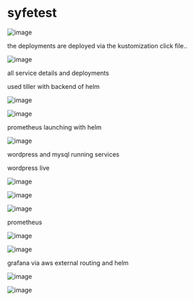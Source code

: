 # syfetest

![image](https://user-images.githubusercontent.com/64471180/199957970-7036a9c5-9e03-406e-9032-f837fce310d7.png)

the deployments are deployed via the kustomization click file..



![image](https://user-images.githubusercontent.com/64471180/199958140-ee171369-6f52-4030-b810-5922c0b6ad22.png)

all service details and deployments



used tiller with backend of helm

![image](https://user-images.githubusercontent.com/64471180/199958924-e993572a-008e-4599-8375-871497943ba5.png)




![image](https://user-images.githubusercontent.com/64471180/199958980-44dee12b-ebdb-4da1-b0dc-9dc68c142f98.png)

prometheus launching with helm



![image](https://user-images.githubusercontent.com/64471180/199959107-46bd1ddf-12bc-4ab0-bab8-a6b3441d39cb.png)

wordpress and mysql running services




wordpress live 

![image](https://user-images.githubusercontent.com/64471180/199959284-124f75df-6014-4297-adbd-201207e6bfb2.png)

![image](https://user-images.githubusercontent.com/64471180/199959371-3334c147-0795-444b-9acd-ef8c48f387b7.png)

![image](https://user-images.githubusercontent.com/64471180/199959442-45ff91bd-c80d-41d3-b6e5-533c6d818705.png)




prometheus

![image](https://user-images.githubusercontent.com/64471180/199959580-7d0d901a-621d-4be9-bb52-44ee0a4b1121.png)


![image](https://user-images.githubusercontent.com/64471180/199959686-1cdcc4d2-a54b-4e38-896f-0ef022ef7f41.png)


grafana via aws external routing and helm

![image](https://user-images.githubusercontent.com/64471180/199959839-90446d61-5604-431a-b71b-db316122b1e2.png)


![image](https://user-images.githubusercontent.com/64471180/200020331-e231210a-b780-451b-96d7-0277658ed8ff.png)

